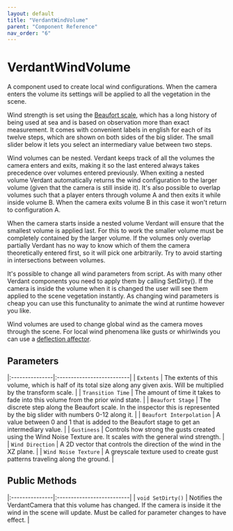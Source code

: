 ```yaml
---
layout: default
title: "VerdantWindVolume"
parent: "Component Reference"
nav_order: "6"
---
```


# VerdantWindVolume

A component used to create local wind configurations. When the camera enters the volume its settings will be applied to all the vegetation in the scene.

Wind strength is set using the [Beaufort scale](https://en.wikipedia.org/wiki/Beaufort_scale), which has a long history of being used at sea and is based on observation more than exact measurement. It comes with convenient labels in english for each of its twelve steps, which are shown on both sides of the big slider. The small slider below it lets you select an intermediary value between two steps. 

Wind volumes can be nested. Verdant keeps track of all the volumes the camera enters and exits, making it so the last entered always takes precedence over volumes entered previously. When exiting a nested volume Verdant automatically returns the wind configuration to the larger volume (given that the camera is still inside it). It's also possible to overlap volumes such that a player enters through volume A and then exits it while inside volume B. When the camera exits volume B in this case it won't return to configuration A.

When the camera starts inside a nested volume Verdant will ensure that the smallest volume is applied last. For this to work the smaller volume must be completely contained by the larger volume. If the volumes only overlap partially Verdant has no way to know which of them the camera theoretically entered first, so it will pick one arbitrarily. Try to avoid starting in intersections between volumes.

It's possible to change all wind parameters from script. As with many other Verdant components you need to apply them by calling SetDirty(). If the camera is inside the volume when it is changed the user will see them applied to the scene vegetation instantly. As changing wind parameters is cheap you can use this functunality to animate the wind at runtime however you like. 

Wind volumes are used to change global wind as the camera moves through the scene. For local wind phenomena like gusts or whirlwinds you can use a [deflection affector](Affectors/VerdantDeflectionAffector.html).

## Parameters

|:---------------|:--------------------------|
| `Extents` | The extents of this volume, which is half of its total size along any given axis. Will be multiplied by the transform scale. |
| `Transition Time` | The amount of time it takes to fade into this volume from the prior wind state. |
| `Beaufort Stage` | The discrete step along the Beaufort scale. In the inspector this is represented by the big slider with numbers 0-12 along it. |
| `Beaufort Interpolation` | A value between 0 and 1 that is added to the Beaufort stage to get an intermediary value. |
| `Gustiness` | Controls how strong the gusts created using the Wind Noise Texture are. It scales with the general wind strength. |
| `Wind Direction` | A 2D vector that controls the direction of the wind in the XZ plane.  |
| `Wind Noise Texture` | A greyscale texture used to create gust patterns traveling along the ground.  |

## Public Methods

|:---------------|:--------------------------|
| `void SetDirty()` | Notifies the VerdantCamera that this volume has changed. If the camera is inside it the wind in the scene will update. Must be called for parameter changes to have effect. |